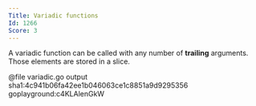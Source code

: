 ```yaml
---
Title: Variadic functions
Id: 1266
Score: 3
---
```

A variadic function can be called with any number of **trailing** arguments. Those elements are stored in a slice.

@file variadic.go output sha1:4c941b06fa42ee1b046063ce1c8851a9d9295356 goplayground:c4KLAlenGkW

